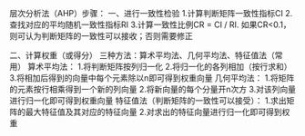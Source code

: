 层次分析法（AHP）步骤：
一、进行一致性检验
      1.计算判断矩阵一致性指标CI
      2.查找对应的平均随机一致性指标RI
      3.计算一致性比例CR = CI / RI.
         如果CR<0.1，则可认为判断矩阵的一致性可以接收；否则需要修正

二、计算权重（或得分）
      三种方法：算术平均法、几何平均法、特征值法（常用）
      算术平均法： 
             1.将判断矩阵按列归一化
             2.将归一化的各列相加（按行求和）
             3.将相加后得到的向量中每个元素除以n即可得到权重向量
      几何平均法：
             1.将矩阵的元素按行相乘得到一个新的列向量
             2.将新向量的每个分量开n次方
             3.对该列向量进行归一化即可得到权重向量
      特征值法（判断矩阵的一致性可以接受）：
             1.求出矩阵的最大特征值及其对应的特征向量
             2.对求出的特征向量进行归一化即可得到权重